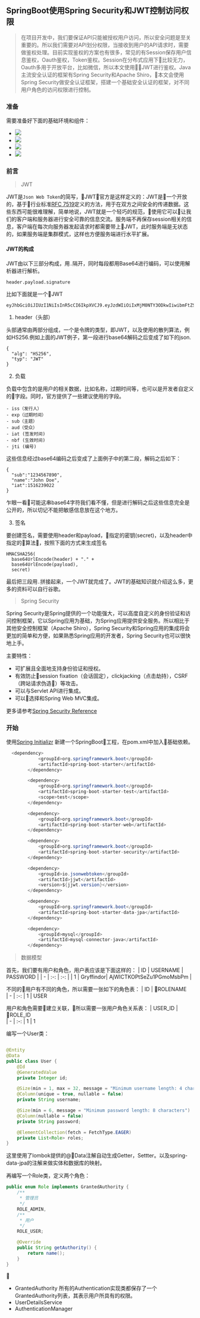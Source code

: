 ## SpringBoot使用Spring Security和JWT控制访问权限
> 在项目开发中，我们要保证API只能被授权用户访问，所以安全问题是至关重要的。所以我们需要对API划分权限，当接收到用户的API请求时，需要做鉴权处理。目前实现鉴权的方案也有很多，常见的有Session保存用户信息鉴权，Oauth鉴权，Token鉴权。Session在分布式应用下比较无力，Oauth多用于开放平台，比如微信，所以本文使用JWT进行鉴权。Java主流安全认证的框架有Spring Security和Apache Shiro，本文会使用Spring Security做安全认证框架，搭建一个基础安全认证的框架，对不同用户角色的访问权限进行控制。

### 准备
需要准备好下面的基础环境和组件：
- ![](https://img.shields.io/badge/java_8-✓-blue.svg)
- ![](https://img.shields.io/badge/spring_boot-✓-blue.svg)
- ![](https://img.shields.io/badge/mysql-✓-blue.svg)
- ![](https://img.shields.io/badge/redis-✓-blue.svg)
### 前言

> JWT  

JWT是`Json Web Token`的简写，JWT官方是这样定义的：JWT是一个开放的，基于行业标准[RFC 7519](https://tools.ietf.org/html/rfc7519)定义的方法，用于在双方之间安全的传递数据。这些东西可能很难理解，简单地说，JWT就是一个轻巧的规范，使用它可以让我们的客户端和服务器进行安全可靠的信息交流。服务端不再保存session相关的信息，客户端在每次向服务器发起请求时都需要带上JWT，此时服务端是无状态的，如果服务端是集群模式，这样也方便服务端进行水平扩展。

#### JWT的构成
JWT由以下三部分构成，用`.`隔开，同时每段都用Base64进行编码，可以使用解析器进行解析。
```
header.payload.signature
```
比如下面就是一个JWT
```
eyJhbGciOiJIUzI1NiIsInR5cCI6IkpXVCJ9.eyJzdWIiOiIxMjM0NTY3ODkwIiwibmFtZSI6IkpvaG4gRG9lIiwiaWF0IjoxNTE2MjM5MDIyfQ.SflKxwRJSMeKKF2QT4fwpMeJf36POk6yJV_adQssw5c
```
1. header（头部）  

  头部通常由两部分组成，一个是令牌的类型，即JWT，以及使用的散列算法，例如HS256.例如上面的JWT例子，第一段进行base64解码之后变成了如下的json.
```
{
  "alg": "HS256",
  "typ": "JWT"
}
```
2. 负载  
  
  负载中包含的是用户的相关数据，比如名称，过期时间等，也可以是开发者自定义的字段。同时，官方提供了一些建议使用的字段。
  ```
  - iss（发行人）
  - exp（过期时间）
  - sub（主题）
  - aud（受众）
  - iat (签发时间)
  - nbf (生效时间)
  - jti (编号)
  ```
  这些信息经过base64编码之后变成了上面例子中的第二段，解码之后如下：
  ```
  {
    "sub":"1234567890",
    "name":"John Doe",
    "iat":1516239022
  }
  ```
乍眼一看可能这串base64字符我们看不懂，但是进行解码之后这些信息完全是公开的，所以切记不能把敏感信息放在这个地方。

3. 签名  
   
要创建签名，需要使用header和payload，指定的密钥(secret)，以及header中指定的算法，按照下面的方式来生成签名
```
HMACSHA256(
  base64UrlEncode(header) + "." +
  base64UrlEncode(payload),
  secret)
```

最后把三段用`.`拼接起来，一个JWT就完成了。JWT的基础知识就介绍这么多，更多的资料可以自行谷歌。

> Spring Security     

Spring Security是Spring提供的一个功能强大，可以高度自定义的身份验证和访问控制框架，它以Spring应用为基础，为Spring应用提供安全服务。所以相比于其他安全控制框架（Apache Shiro），Spring Security和Spring应用的集成将会更加的简单和方便，如果熟悉Spring应用的开发者，Spring Security也可以很快地上手。

主要特性：
- 可扩展且全面地支持身份验证和授权。
- 有效防止session fixation（会话固定），clickjacking（点击劫持），CSRF（跨站请求伪造）等攻击。
- 可以与Servlet API进行集成。
- 可以选择和Spring Web MVC集成。

更多请参考[Spring Security Reference](https://spring.io/projects/spring-security#overview)


### 开始

使用[Spring Initializr](https://start.spring.io/) 新建一个SpringBoot工程，在pom.xml中加入基础依赖。
```java
  <dependency>
            <groupId>org.springframework.boot</groupId>
            <artifactId>spring-boot-starter</artifactId>
        </dependency>

        <dependency>
            <groupId>org.springframework.boot</groupId>
            <artifactId>spring-boot-starter-test</artifactId>
            <scope>test</scope>
        </dependency>

        <dependency>
            <groupId>org.springframework.boot</groupId>
            <artifactId>spring-boot-starter-web</artifactId>
        </dependency>

        <dependency>
            <groupId>org.springframework.boot</groupId>
            <artifactId>spring-boot-starter-security</artifactId>
        </dependency>

        <dependency>
            <groupId>io.jsonwebtoken</groupId>
            <artifactId>jjwt</artifactId>
            <version>${jjwt.version}</version>
        </dependency>

        <dependency>
            <groupId>org.springframework.boot</groupId>
            <artifactId>spring-boot-starter-data-jpa</artifactId>
        </dependency>

        <dependency>
            <groupId>mysql</groupId>
            <artifactId>mysql-connector-java</artifactId>
        </dependency>
```


> 数据模型  

首先，我们要有用户和角色，用户表应该是下面这样的：
| ID | USERNAME | PASSWORD | 
| - | :-: | :-: | 
| 1 | Gryffindor| AjWICTKOPtSeZu1PGmoMsbPm | 

不同的用户有不同的角色，所以需要一张如下的角色表：
| ID | ROLENAME  
| - | :-: 
| 1 | USER

用户和角色需要建立关联，所以需要一张用户角色关系表：
| USER_ID | ROLE_ID  
| - | :-: 
| 1 | 1

编写一个User类：
```java

@Entity
@Data
public class User {
    @Id
    @GeneratedValue
    private Integer id;

    @Size(min = 1, max = 32, message = "Minimum username length: 4 characters，the maximum 32 characters ")
    @Column(unique = true, nullable = false)
    private String username;

    @Size(min = 6, message = "Minimum password length: 8 characters")
    @Column(nullable = false)
    private String password;

    @ElementCollection(fetch = FetchType.EAGER)
    private List<Role> roles;
}
```
这里使用了lombok提供的@Data注解自动生成Getter，Settter。以及spring-data-jpa的注解来做实体和数据库的映射。

再编写一个Role类，定义两个角色：
```java
public enum Role implements GrantedAuthority {
    /**
     * 管理员
     */
    ROLE_ADMIN,
    /**
     * 用户
     */
    ROLE_USER;

    @Override
    public String getAuthority() {
        return name();
    }
}
```





























- GrantedAuthority  所有的Authentication实现类都保存了一个GrantedAuthority列表，其表示用户所具有的权限。
- UserDetailsService
- AuthenticationManager 